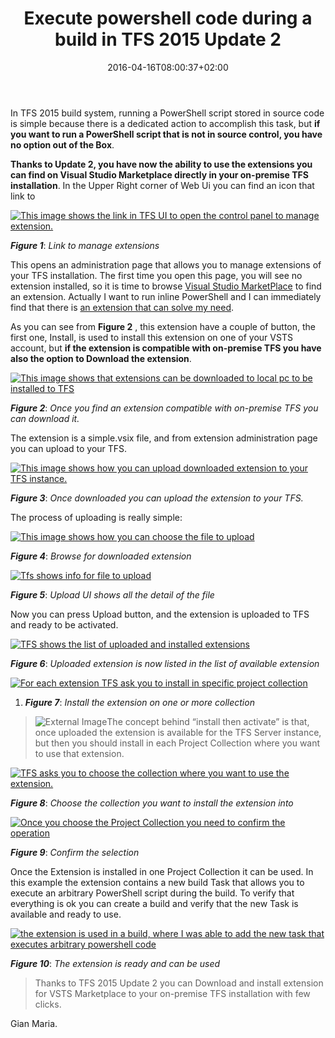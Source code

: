 ﻿---
title: "Execute powershell code during a build in TFS 2015 Update 2"
description: ""
date: 2016-04-16T08:00:37+02:00
draft: false
tags: [Tfs]
categories: [Tfs]
---
In TFS 2015 build system, running a PowerShell script stored in source code is simple because there is a dedicated action to accomplish this task, but  **if you want to run a PowerShell script that is not in source control, you have no option out of the Box**.

 **Thanks to Update 2, you have now the ability to use the extensions you can find on Visual Studio Marketplace directly in your on-premise TFS installation**. In the Upper Right corner of Web Ui you can find an icon that link to

[![This image shows the link in TFS UI to open the control panel to manage extension.](https://www.codewrecks.com/blog/wp-content/uploads/2016/04/image_thumb-7.png "Link to manage extensions")](https://www.codewrecks.com/blog/wp-content/uploads/2016/04/image-7.png)

 ***Figure 1***: *Link to manage extensions*

This opens an administration page that allows you to manage extensions of your TFS installation. The first time you open this page, you will see no extension installed, so it is time to browse [Visual Studio MarketPlace](https://marketplace.visualstudio.com/VSTS) to find an extension. Actually I want to run inline PowerShell and I can immediately find that there is [an extension that can solve my need](https://marketplace.visualstudio.com/items?itemName=petergroenewegen.PeterGroenewegen-Xpirit-Vsts-Build-InlinePowershell).

As you can see from  **Figure 2** , this extension have a couple of button, the first one, Install, is used to install this extension on one of your VSTS account, but  **if the extension is compatible with on-premise TFS you have also the option to Download the extension**.

[![This image shows that extensions can be downloaded to local pc to be installed to TFS](https://www.codewrecks.com/blog/wp-content/uploads/2016/04/image_thumb-8.png "Download extension")](https://www.codewrecks.com/blog/wp-content/uploads/2016/04/image-8.png)

 ***Figure 2***: *Once you find an extension compatible with on-premise TFS you can download it.*

The extension is a simple.vsix file, and from extension administration page you can upload to your TFS.

[![This image shows how you can upload downloaded extension to your TFS instance.](https://www.codewrecks.com/blog/wp-content/uploads/2016/04/image10_thumb.png "Upload extension to TFS")](https://www.codewrecks.com/blog/wp-content/uploads/2016/04/image10.png)

 ***Figure 3***: *Once downloaded you can upload the extension to your TFS.*

The process of uploading is really simple:

[![This image shows how you can choose the file to upload](https://www.codewrecks.com/blog/wp-content/uploads/2016/04/image13_thumb.png "Browse for downloaded extension")](https://www.codewrecks.com/blog/wp-content/uploads/2016/04/image13.png)

 ***Figure 4***: *Browse for downloaded extension*

[![Tfs shows info for file to upload](https://www.codewrecks.com/blog/wp-content/uploads/2016/04/image16_thumb.png "Upload file")](https://www.codewrecks.com/blog/wp-content/uploads/2016/04/image16.png)

 ***Figure 5***: *Upload UI shows all the detail of the file*

Now you can press Upload button, and the extension is uploaded to TFS and ready to be activated.

[![TFS shows the list of uploaded and installed extensions](https://www.codewrecks.com/blog/wp-content/uploads/2016/04/image19_thumb.png "Uploaded extension list")](https://www.codewrecks.com/blog/wp-content/uploads/2016/04/image19.png)

 ***Figure 6***: *Uploaded extension is now listed in the list of available extension*

[![For each extension TFS ask you to install in specific project collection](https://www.codewrecks.com/blog/wp-content/uploads/2016/04/image22_thumb.png "Install extension")](https://www.codewrecks.com/blog/wp-content/uploads/2016/04/image22.png)

1.  ***Figure 7***: *Install the extension on one or more collection*

> ![External Image](https://ssl.gstatic.com/ui/v1/icons/mail/images/cleardot.gif)The concept behind “install then activate” is that, once uploaded the extension is available for the TFS Server instance, but then you should install in each Project Collection where you want to use that extension.

[![TFS asks you to choose the collection where you want to use the extension.](https://www.codewrecks.com/blog/wp-content/uploads/2016/04/image25_thumb.png "Choose collection")](https://www.codewrecks.com/blog/wp-content/uploads/2016/04/image25.png)

 ***Figure 8***: *Choose the collection you want to install the extension into*

[![Once you choose the Project Collection you need to confirm the operation](https://www.codewrecks.com/blog/wp-content/uploads/2016/04/image28_thumb.png "confirm installing")](https://www.codewrecks.com/blog/wp-content/uploads/2016/04/image28.png)

 ***Figure 9***: *Confirm the selection*

Once the Extension is installed in one Project Collection it can be used. In this example the extension contains a new build Task that allows you to execute an arbitrary PowerShell script during the build. To verify that everything is ok you can create a build and verify that the new Task is available and ready to use.

[![the extension is used in a build, where I was able to add the new task that executes arbitrary powershell code](https://www.codewrecks.com/blog/wp-content/uploads/2016/04/image31_thumb.png "extension in action")](https://www.codewrecks.com/blog/wp-content/uploads/2016/04/image31.png)

 ***Figure 10***: *The extension is ready and can be used*

> Thanks to TFS 2015 Update 2 you can Download and install extension for VSTS Marketplace to your on-premise TFS installation with few clicks.

Gian Maria.
